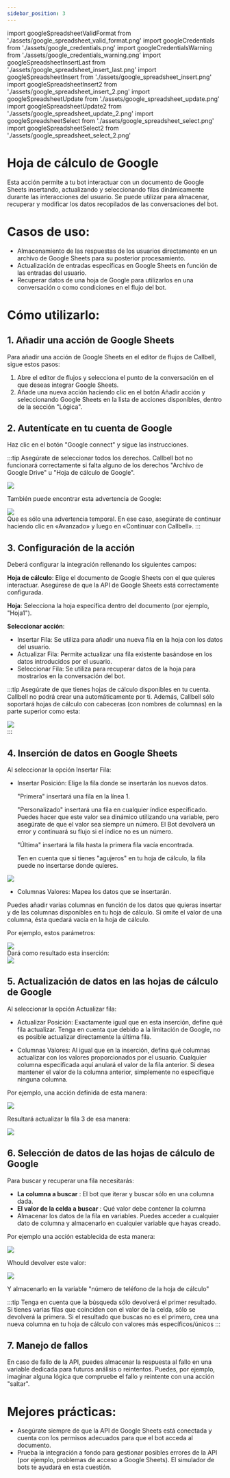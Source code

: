 ```yaml
---
sidebar_position: 3
---
```


import googleSpreadsheetValidFormat from './assets/google_spreadsheet_valid_format.png'
import googleCredentials from './assets/google_credentials.png'
import googleCredentialsWarning from './assets/google_credentials_warning.png'
import googleSpreadsheetInsertLast from './assets/google_spreadsheet_insert_last.png'
import googleSpreadsheetInsert from './assets/google_spreadsheet_insert.png'
import googleSpreadsheetInsert2 from './assets/google_spreadsheet_insert_2.png'
import googleSpreadsheetUpdate from './assets/google_spreadsheet_update.png'
import googleSpreadsheetUpdate2 from './assets/google_spreadsheet_update_2.png'
import googleSpreadsheetSelect from './assets/google_spreadsheet_select.png'
import googleSpreadsheetSelect2 from './assets/google_spreadsheet_select_2.png'

# Hoja de cálculo de Google

Esta acción permite a tu bot interactuar con un documento de Google Sheets insertando, actualizando y seleccionando filas dinámicamente durante las interacciones del usuario. Se puede utilizar para almacenar, recuperar y modificar los datos recopilados de las conversaciones del bot.

# Casos de uso:

- Almacenamiento de las respuestas de los usuarios directamente en un archivo de Google Sheets para su posterior procesamiento.
- Actualización de entradas específicas en Google Sheets en función de las entradas del usuario.
- Recuperar datos de una hoja de Google para utilizarlos en una conversación o como condiciones en el flujo del bot.

# Cómo utilizarlo:

## 1. Añadir una acción de Google Sheets

Para añadir una acción de Google Sheets en el editor de flujos de Callbell, sigue estos pasos:

1. Abre el editor de flujos y selecciona el punto de la conversación en el que deseas integrar Google Sheets.
2. Añade una nueva acción haciendo clic en el botón Añadir acción y seleccionando Google Sheets en la lista de acciones disponibles, dentro de la sección "Lógica".

## 2. Autentícate en tu cuenta de Google

Haz clic en el botón "Google connect" y sigue las instrucciones.

:::tip
Asegúrate de seleccionar todos los derechos. Callbell bot no funcionará correctamente si falta alguno de los derechos "Archivo de Google Drive" u "Hoja de cálculo de Google".

<div class="text--center">
    <img src={googleCredentials} width={500} />
</div>

También puede encontrar esta advertencia de Google:

<div class="text--center">
    <img src={googleCredentialsWarning} width={500} />
</div>
Que es sólo una advertencia temporal. En ese caso, asegúrate de continuar haciendo clic en «Avanzado» y luego en «Continuar con Callbell».
:::

## 3. Configuración de la acción

Deberá configurar la integración rellenando los siguientes campos:

**Hoja de cálculo**: Elige el documento de Google Sheets con el que quieres interactuar. Asegúrese de que la API de Google Sheets está correctamente configurada.

**Hoja**: Selecciona la hoja específica dentro del documento (por ejemplo, "Hoja1").

**Seleccionar acción**:

- Insertar Fila: Se utiliza para añadir una nueva fila en la hoja con los datos del usuario.
- Actualizar Fila: Permite actualizar una fila existente basándose en los datos introducidos por el usuario.
- Seleccionar Fila: Se utiliza para recuperar datos de la hoja para mostrarlos en la conversación del bot.

:::tip
Asegúrate de que tienes hojas de cálculo disponibles en tu cuenta. Callbell no podrá crear una automáticamente por ti.
Además, Callbell sólo soportará hojas de cálculo con cabeceras (con nombres de columnas) en la parte superior como esta:

<div class="text--center">
    <img src={googleSpreadsheetValidFormat} width={500} />
</div>
:::

## 4. Inserción de datos en Google Sheets

Al seleccionar la opción Insertar Fila:

- Insertar Posición: Elige la fila donde se insertarán los nuevos datos.

  "Primera" insertará una fila en la línea 1.

  "Personalizado" insertará una fila en cualquier índice especificado. Puedes hacer que este valor sea dinámico utilizando una variable, pero asegúrate de que el valor sea siempre un número. El Bot devolverá un error y continuará su flujo si el índice no es un número.

  "Última" insertará la fila hasta la primera fila vacía encontrada.

  Ten en cuenta que si tienes "agujeros" en tu hoja de cálculo, la fila puede no insertarse donde quieres.

<div class="text--center">
    <img src={googleSpreadsheetInsertLast} width={500} />
</div>

- Columnas Valores: Mapea los datos que se insertarán.

Puedes añadir varias columnas en función de los datos que quieras insertar y de las columnas disponibles en tu hoja de cálculo.
Si omite el valor de una columna, ésta quedará vacía en la hoja de cálculo.

Por ejemplo, estos parámetros:

<div class="text--center">
    <img src={googleSpreadsheetInsert} width={500} />
</div>
Dará como resultado esta inserción:
<div class="text--center">
    <img src={googleSpreadsheetInsert2} width={500} />
</div>

## 5. Actualización de datos en las hojas de cálculo de Google

Al seleccionar la opción Actualizar fila:

- Actualizar Posición: Exactamente igual que en esta inserción, define qué fila actualizar. Tenga en cuenta que debido a la limitación de Google, no es posible actualizar directamente la última fila.

- Columnas Valores: Al igual que en la inserción, defina qué columnas actualizar con los valores proporcionados por el usuario. Cualquier columna especificada aquí anulará el valor de la fila anterior. Si desea mantener el valor de la columna anterior, simplemente no especifique ninguna columna.

Por ejemplo, una acción definida de esta manera:

<div class="text--center">
    <img src={googleSpreadsheetUpdate} width={500} />
</div>

Resultará actualizar la fila 3 de esa manera:

<div class="text--center">
    <img src={googleSpreadsheetUpdate2} width={500} />
</div>

## 6. Selección de datos de las hojas de cálculo de Google

Para buscar y recuperar una fila necesitarás:

- **La columna a buscar** : El bot que iterar y buscar sólo en una columna dada.
- **El valor de la celda a buscar** : Qué valor debe contener la columna
- Almacenar los datos de la fila en variables. Puedes acceder a cualquier dato de columna y almacenarlo en cualquier variable que hayas creado.

Por ejemplo una acción establecida de esta manera:

<div class="text--center">
    <img src={googleSpreadsheetSelect} width={500} />
</div>

Whould devolver este valor:

<div class="text--center">
    <img src={googleSpreadsheetSelect2} width={500} />
</div>

Y almacenarlo en la variable "número de teléfono de la hoja de cálculo"

:::tip
Tenga en cuenta que la búsqueda sólo devolverá el primer resultado. Si tienes varias filas que coinciden con el valor de la celda, sólo se devolverá la primera. Si el resultado que buscas no es el primero, crea una nueva columna en tu hoja de cálculo con valores más específicos/únicos
:::

## 7. Manejo de fallos

En caso de fallo de la API, puedes almacenar la respuesta al fallo en una variable dedicada para futuros análisis o reintentos.
Puedes, por ejemplo, imaginar alguna lógica que compruebe el fallo y reintente con una acción "saltar".

# Mejores prácticas:

- Asegúrate siempre de que la API de Google Sheets está conectada y cuenta con los permisos adecuados para que el bot acceda al documento.
- Prueba la integración a fondo para gestionar posibles errores de la API (por ejemplo, problemas de acceso a Google Sheets). El simulador de bots te ayudará en esta cuestión.
